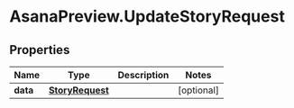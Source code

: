 # AsanaPreview.UpdateStoryRequest

## Properties

Name | Type | Description | Notes
------------ | ------------- | ------------- | -------------
**data** | [**StoryRequest**](StoryRequest.md) |  | [optional] 


